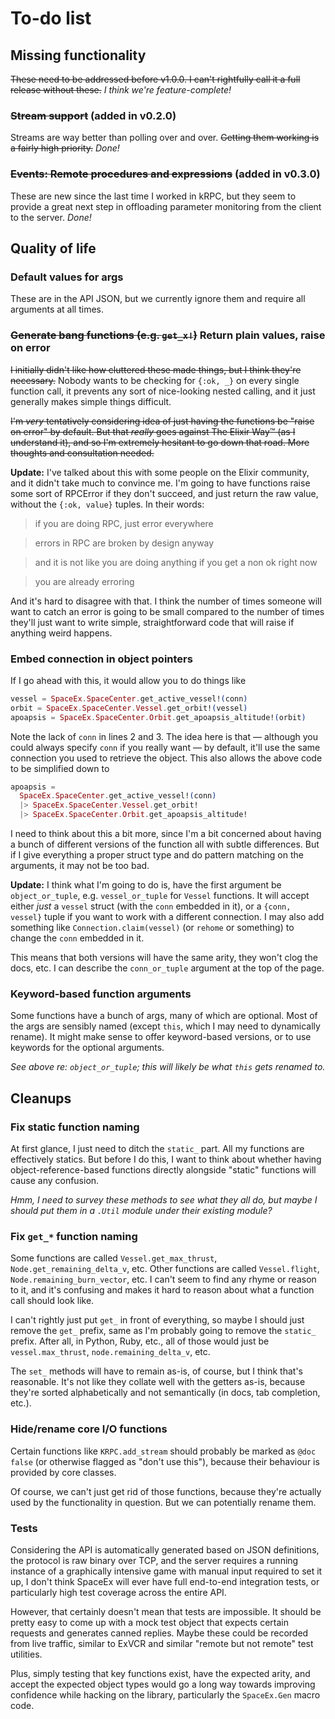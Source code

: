 # To-do list

## Missing functionality

~~These need to be addressed before v1.0.0.  I can't rightfully call it a full release without these.~~ *I think we're feature-complete!*

### ~~Stream support~~ (added in v0.2.0)

Streams are way better than polling over and over.  ~~Getting them working is a fairly high priority.~~ *Done!*

### ~~Events: Remote procedures and expressions~~ (added in v0.3.0)

These are new since the last time I worked in kRPC, but they seem to provide a great next step in offloading parameter monitoring from the client to the server.  *Done!*

## Quality of life

### Default values for args

These are in the API JSON, but we currently ignore them and require all arguments at all times.

### ~~Generate bang functions (e.g. `get_x!`)~~ Return plain values, raise on error

~~I initially didn't like how cluttered these made things, but I think they're necessary.~~  Nobody wants to be checking for `{:ok, _}` on every single function call, it prevents any sort of nice-looking nested calling, and it just generally makes simple things difficult.

~~I'm *very* tentatively considering idea of just having the functions be "raise on error" by default.  But that *really* goes against The Elixir Way™ (as I understand it), and so I'm extremely hesitant to go down that road.  More thoughts and consultation needed.~~

**Update:** I've talked about this with some people on the Elixir community, and it didn't take much to convince me.  I'm going to have functions raise some sort of RPCError if they don't succeed, and just return the raw value, without the `{:ok, value}` tuples.  In their words:

> if you are doing RPC, just error everywhere

> errors in RPC are broken by design anyway

> and it is not like you are doing anything if you get a non ok right now

> you are already erroring

And it's hard to disagree with that.  I think the number of times someone will want to catch an error is going to be small compared to the number of times they'll just want to write simple, straightforward code that will raise if anything weird happens.

### Embed connection in object pointers

If I go ahead with this, it would allow you to do things like

```elixir
vessel = SpaceEx.SpaceCenter.get_active_vessel!(conn)
orbit = SpaceEx.SpaceCenter.Vessel.get_orbit!(vessel)
apoapsis = SpaceEx.SpaceCenter.Orbit.get_apoapsis_altitude!(orbit)
```

Note the lack of `conn` in lines 2 and 3.  The idea here is that — although you could always specify `conn` if you really want — by default, it'll use the same connection you used to retrieve the object.  This also allows the above code to be simplified down to

```elixir
apoapsis =
  SpaceEx.SpaceCenter.get_active_vessel!(conn)
  |> SpaceEx.SpaceCenter.Vessel.get_orbit!
  |> SpaceEx.SpaceCenter.Orbit.get_apoapsis_altitude!
```

I need to think about this a bit more, since I'm a bit concerned about having a bunch of different versions of the function all with subtle differences.  But if I give everything a proper struct type and do pattern matching on the arguments, it may not be too bad.

**Update:** I think what I'm going to do is, have the first argument be `object_or_tuple`, e.g. `vessel_or_tuple` for `Vessel` functions.  It will accept either *just* a `vessel` struct (with the `conn` embedded in it), or a `{conn, vessel}` tuple if you want to work with a different connection.  I may also add something like `Connection.claim(vessel)` (or `rehome` or something) to change the `conn` embedded in it.

This means that both versions will have the same arity, they won't clog the docs, etc.  I can describe the `conn_or_tuple` argument at the top of the page.

### Keyword-based function arguments

Some functions have a bunch of args, many of which are optional.  Most of the args are sensibly named (except `this`, which I may need to dynamically rename).  It might make sense to offer keyword-based versions, or to use keywords for the optional arguments.

*See above re: `object_or_tuple`; this will likely be what `this` gets renamed to.*

## Cleanups

### Fix static function naming

At first glance, I just need to ditch the `static_` part.  All my functions are effectively statics.  But before I do this, I want to think about whether having object-reference-based functions directly alongside "static" functions will cause any confusion.

*Hmm, I need to survey these methods to see what they all do, but maybe I should put them in a `.Util` module under their existing module?*

### Fix `get_*` function naming

Some functions are called `Vessel.get_max_thrust`, `Node.get_remaining_delta_v`, etc.  Other functions are called `Vessel.flight`, `Node.remaining_burn_vector`, etc.  I can't seem to find any rhyme or reason to it, and it's confusing and makes it hard to reason about what a function call should look like.

I can't rightly just put `get_` in front of everything, so maybe I should just remove the `get_` prefix, same as I'm probably going to remove the `static_` prefix.  After all, in Python, Ruby, etc., all of those would just be `vessel.max_thrust`, `node.remaining_delta_v`, etc.

The `set_` methods will have to remain as-is, of course, but I think that's reasonable.  It's not like they collate well with the getters as-is, because they're sorted alphabetically and not semantically (in docs, tab completion, etc.).

### Hide/rename core I/O functions

Certain functions like `KRPC.add_stream` should probably be marked as `@doc false` (or otherwise flagged as "don't use this"), because their behaviour is provided by core classes.

Of course, we can't just get rid of those functions, because they're actually used by the functionality in question.  But we can potentially rename them.

### Tests

Considering the API is automatically generated based on JSON definitions, the protocol is raw binary over TCP, and the server requires a running instance of a graphically intensive game with manual input required to set it up, I don't think SpaceEx will ever have full end-to-end integration tests, or particularly high test coverage across the entire API.

However, that certainly doesn't mean that tests are impossible.  It should be pretty easy to come up with a mock test object that expects certain requests and generates canned replies.  Maybe these could be recorded from live traffic, similar to ExVCR and similar "remote but not remote" test utilities.

Plus, simply testing that key functions exist, have the expected arity, and accept the expected object types would go a long way towards improving confidence while hacking on the library, particularly the `SpaceEx.Gen` macro code.
